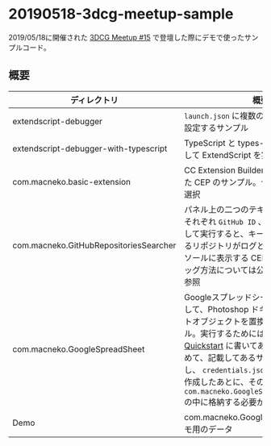 # 20190518-3dcg-meetup-sample
2019/05/18に開催された [3DCG Meetup #15](https://3dmu.connpass.com/event/128459/) で登壇した際にデモで使ったサンプルコード。

## 概要

| ディレクトリ | 概要 |
| --- | --- |
| extendscript-debugger | `launch.json` に複数の Target Engine を設定するサンプル |
| extendscript-debugger-with-typescript | TypeScript と types-for-adobe を利用して ExtendScript を実装したサンプル |
| com.macneko.basic-extension | CC Extension Builder を利用して作成した CEP のサンプル。テーマは topcoat を選択 |
| com.macneko.GitHubRepositoriesSearcher | パネル上の二つのテキストフィールドにそれぞれ `GitHub ID` 、 `キーワード` を入力して実行すると、キーワードにマッチするリポジトリがログとしてデバッグコンソールに表示する CEP のサンプル。デバッグ方法については公式ドキュメントを参照 |
| com.macneko.GoogleSpreadSheet | Googleスプレッドシートのデータを取得して、Photoshop ドキュメントのスマートオブジェクトを置換する CEP のサンプル。実行するためには、[Node.js Quickstart](https://developers.google.com/sheets/api/quickstart/nodejs) に書いてある手順の通りに進めて、記載してあるサンプルコードを実行し、 `credentials.json` 、 `token.json` を作成したあとに、そのファイルを `com.macneko.GoogleSpreadSheet/js/json` の中に格納する必要がある |
| Demo | com.macneko.GoogleSpreadSheet のデモ用のデータ |
